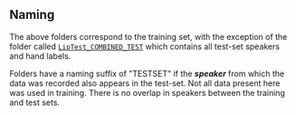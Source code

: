 Naming
------
The above folders correspond to the training set, with the exception of the folder called [`LipTest_COMBINED_TEST`](LipTest_COMBINED_TEST) which contains all test-set speakers and hand labels. 

Folders have a naming suffix of "TESTSET" if the _**speaker**_ from which the data was recorded also appears in the test-set. Not all data present here was used in training. 
There is no overlap in speakers between the training and test sets.
